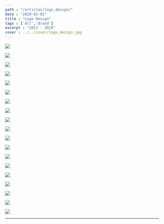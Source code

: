 ```yaml
---
path : "/articles/logo_design/"
date : "2020-02-01"
title : "Logo Design"
tags : ['All','Brand']
excerpt : "2013 - 2019"
cover : ../../cover/logo_design.jpg
---
```


![](../../articles/logo_design/1.jpg)

![](../../articles/logo_design/2.jpg)

![](../../articles/logo_design/3.jpg)

![](../../articles/logo_design/4.jpg)

![](../../articles/logo_design/5.jpg)

![](../../articles/logo_design/6.jpg)

![](../../articles/logo_design/7.jpg)

![](../../articles/logo_design/8.jpg)

![](../../articles/logo_design/9.jpg)

![](../../articles/logo_design/10.jpg)

![](../../articles/logo_design/11.jpg)

![](../../articles/logo_design/12.jpg)

![](../../articles/logo_design/13.jpg)

![](../../articles/logo_design/14.jpg)

![](../../articles/logo_design/15.jpg)

![](../../articles/logo_design/16.jpg)

![](../../articles/logo_design/17.jpg)

![](../../articles/logo_design/18.jpg)

![](../../articles/logo_design/19.jpg)

---